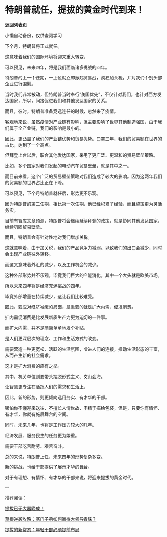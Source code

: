 # 特朗普就任，提拔的黄金时代到来！

[**返回列表页**](/gzh/费曼的小茶馆)

小懒自动备份，仅供查阅学习

下个月，特朗普将正式就任。

这意味着我们的国际环境将迎来重大转变。

可以预见，未来四年，将是我们面临诸多挑战的四年。  

特朗普的上一个任期，一上位就立即掀起贸易战，疯狂加关税，并对我们个别头部企业进行围剿。

当时我们非常被动，但特朗普当时奉行“美国优先”，不仅针对我们，也针对西方发达国家，所以，间接促进我们和其他发达国家的关系。

而且，彼时，特朗普准备竞选连任的时候，忽然来了疫情。

客观地来说，虽然疫情对产业链有影响，但主要影响了世界其他制造强国，由于我们属于全产业链，我们的影响是最小的。

因此，更凸显了我们的产业链优势和贸易优势。口罩三年，我们的贸易额在世界的占比，达到了一个高点。

但拜登上台以后，联合其他发达国家，采用了更广泛、更温和的贸易壁垒策略。  

比如，多个国家对我们发起的电动汽车贸易壁垒，就是其中之一。

而目前来看，这个广泛的贸易壁垒策略对我们造成了较大的影响。因为这两年我们的贸易额的世界占比正在下降。

可以预见，下个月特朗普就任后，形势更不乐观。  

因为特朗普的第二任期，相比第一次任期，他已经积累了经验，而且施策更为灵活务实。

目前有智库文章预测，特朗普将会继续延续拜登的政策，就是协同其他发达国家，继续巩固贸易壁垒。

而且，特朗普会有针对性地对我们增加关税。

这就意味着，由于加关税，我们的产品竞争力减弱。以致我们的出口会减少，同时会出现产业链往外转移。  

而这又意味着外汇的减少，以及工作机会的减少。  

这种外部形势并不乐观，毕竟我们巨大的产能消化，其中一个大头就是欧美市场。  

所以未来四年将是经济充满挑战的四年。

毕竟外部增量在持续减少，这让我们比较难受。

因此，要应对经济减缓的局面，最重要的就是扩大内需、促进消费。

扩内需促消费是比发展新质生产力更为迫切的一件事。

而扩大内需，并不是简简单单地发个补贴。  

是人们更深层次的理念、工作和生活方式的改变。

需要营造一种更宽松、活跃的生活氛围，增进人们的连接，推动生活形态的丰富，从而产生新的社会需求。  

这才是扩大消费的应有之举。

其中，机关单位则要带头摆脱形式主义、文山会海。

让智慧更专注在活跃人们的需求和生活上。

因此，新的形势，则更倾向选用务实、有才华的干部。  

哪怕你不懂迎来送往、不擅长人情世故、不精于描绘包装，但是，只要你有情怀、有才华，你就有施展舞台的空间。

同时，未来几年，也将是工作压力较大的几年。  

经济发展、服务民生的任务更为繁重。

需要干部吃苦耐劳、艰苦奋斗。

总的来说，特朗普上任，未来四年的形势复杂多变。  

新的挑战，也给干部提供了展示才华的舞台。

对于有理想、有情怀、有才华的干部来说，将迎来提拔的黄金时代。  

\--

推荐阅读：

[提拔已无大器晚成！](https://mp.weixin.qq.com/s?__biz=Mzk0MzcyOTA5Ng==&mid=2247488700&idx=1&sn=56382ad8d9aadc31159b4e6addaed6f6&scene=21#wechat_redirect)  

[草根逆袭攻略：寒门子弟如何赢得大领导青睐？](https://mp.weixin.qq.com/s?__biz=Mzk0MzcyOTA5Ng==&mid=2247488638&idx=2&sn=4c267cfa9619dbbc7e9fae31c849b780&scene=21#wechat_redirect)  

[提拔的新常态：年轻干部必须提前布局](https://mp.weixin.qq.com/s?__biz=Mzk0MzcyOTA5Ng==&mid=2247488594&idx=1&sn=4edf1cc326fe7574d718f6cc290ef073&scene=21#wechat_redirect)

